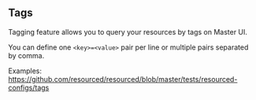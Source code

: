 ## Tags

Tagging feature allows you to query your resources by tags on Master UI.

You can define one `<key>=<value>` pair per line or multiple pairs separated by comma.

Examples: https://github.com/resourced/resourced/blob/master/tests/resourced-configs/tags
